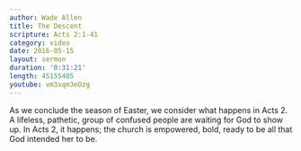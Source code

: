 ```yaml
---
author: Wade Allen
title: The Descent
scripture: Acts 2:1-41
category: video
date: 2016-05-15
layout: sermon
duration: '0:31:21' 
length: 45155405
youtube: vm3xqm3eOzg
---
```


As we conclude the season of Easter, we consider what happens in Acts 2. A lifeless, pathetic, group of confused people are waiting for God to show up. In Acts 2, it happens; the church is empowered, bold, ready to be all that God intended her to be.
